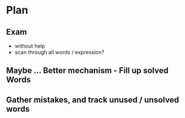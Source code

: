 # Plan

## Exam

-   without help
-   scan through all words / expression?

## Maybe ... Better mechanism - Fill up solved Words

## Gather mistakes, and track unused / unsolved words
